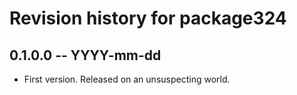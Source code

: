 # Revision history for package324

## 0.1.0.0 -- YYYY-mm-dd

* First version. Released on an unsuspecting world.
